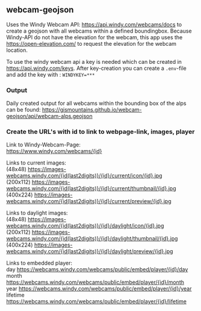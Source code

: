 ## webcam-geojson

Uses the Windy Webcam API: https://api.windy.com/webcams/docs to create a geojson with all webcams within a defined boundingbox. Because Windy-API do not have the elevation for the webcam, this app uses the https://open-elevation.com/ to request the elevation for the webcam location.

To use the windy webcam api a key is needed which can be created in https://api.windy.com/keys.
After key-creation you can create a `.env`-file and add the key with : `WINDYKEY=***`

### Output
Daily created output for all webcams within the bounding box of the alps can be found:
https://gismountains.github.io/webcam-geojson/api/webcam-alps.geojson


### Create the URL's with id to link to webpage-link, images, player

Link to Windy-Webcam-Page:   
https://www.windy.com/webcams/{id}

Links to current images:  
(48x48)   https://images-webcams.windy.com/{id(last2digits)}/{id}/current/icon/{id}.jpg  
(200x112) https://images-webcams.windy.com/{id(last2digits)}/{id}/current/thumbnail/{id}.jpg  
(400x224) https://images-webcams.windy.com/{id(last2digits)}/{id}/current/preview/{id}.jpg  
 
Links to daylight images:  
(48x48)   https://images-webcams.windy.com/{id(last2digits)}/{id}/daylight/icon/{id}.jpg  
(200x112) https://images-webcams.windy.com/{id(last2digits)}/{id}/daylight/thumbnail/{id}.jpg  
(400x224) https://images-webcams.windy.com/{id(last2digits)}/{id}/daylight/preview/{id}.jpg  

Links to embedded player:  
day      https://webcams.windy.com/webcams/public/embed/player/{id}/day  
month    https://webcams.windy.com/webcams/public/embed/player/{id}/month  
year     https://webcams.windy.com/webcams/public/embed/player/{id}/year  
lifetime https://webcams.windy.com/webcams/public/embed/player/{id}/lifetime  
